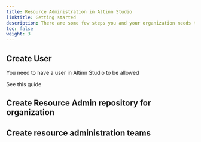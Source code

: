 ```yaml
---
title: Resource Administration in Altinn Studio
linktitle: Getting started
description: There are some few steps you and your organization needs to go through to enable resource administration in Altinn Studio
toc: false
weight: 3
---
```




## Create User

You need to have a user in Altinn Studio to be allowed 


See this guide


## Create Resource Admin repository for organization



## Create resource administration teams


